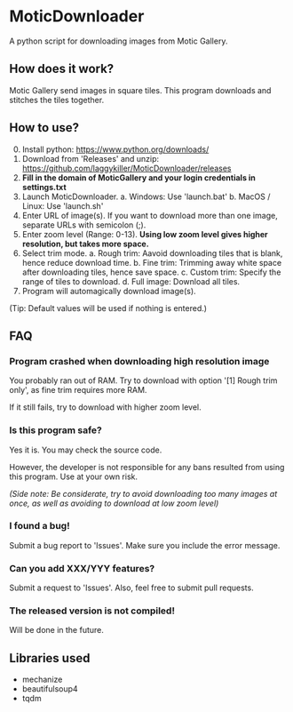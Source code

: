 # MoticDownloader
A python script for downloading images from Motic Gallery.

## How does it work?
Motic Gallery send images in square tiles. This program downloads and stitches the tiles together.

## How to use?
0. Install python: <https://www.python.org/downloads/>
1. Download from 'Releases' and unzip: <https://github.com/laggykiller/MoticDownloader/releases>
2. **Fill in the domain of MoticGallery and your login credentials in settings.txt**
3. Launch MoticDownloader.
  a. Windows: Use 'launch.bat'
  b. MacOS / Linux: Use 'launch.sh'
4. Enter URL of image(s). If you want to download more than one image, separate URLs with semicolon (;).
5. Enter zoom level (Range: 0-13). **Using low zoom level gives higher resolution, but takes more space.**
6. Select trim mode.
  a. Rough trim: Aavoid downloading tiles that is blank, hence reduce download time.
  b. Fine trim: Trimming away white space after downloading tiles, hence save space.
  c. Custom trim: Specify the range of tiles to download.
  d. Full image: Download all tiles.
7. Program will automagically download image(s).

(Tip: Default values will be used if nothing is entered.)

## FAQ
### Program crashed when downloading high resolution image
You probably ran out of RAM. Try to download with option '\[1] Rough trim only', as fine trim requires more RAM.

If it still fails, try to download with higher zoom level.

### Is this program safe?
Yes it is. You may check the source code.

However, the developer is not responsible for any bans resulted from using this program. Use at your own risk.

_(Side note: Be considerate, try to avoid downloading too many images at once, as well as avoiding to download at low zoom level)_

### I found a bug!
Submit a bug report to 'Issues'. Make sure you include the error message.

### Can you add XXX/YYY features?
Submit a request to 'Issues'. Also, feel free to submit pull requests.

### The released version is not compiled!
Will be done in the future.

## Libraries used
 - mechanize
 - beautifulsoup4
 - tqdm
